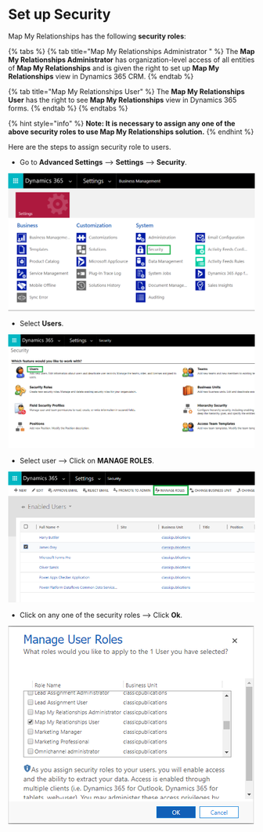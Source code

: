 # Set up Security

Map My Relationships has the following **security roles**:

{% tabs %}
{% tab title="Map My Relationships Administrator " %}
The **Map My Relationships Administrator** has organization-level access of all entities of **Map My Relationships** and is given the right to set up **Map My Relationships** view in Dynamics 365 CRM.
{% endtab %}

{% tab title="Map My Relationships User" %}
The **Map My Relationships User** has the right to see **Map My Relationships** view in Dynamics 365 forms.
{% endtab %}
{% endtabs %}

{% hint style="info" %}
**Note: It is necessary to assign any one of the above security roles to use Map My Relationships solution.**
{% endhint %}

Here are the steps to assign security role to users.

* Go to **Advanced Settings** --> **Settings** --> **Security**.

![](<../../.gitbook/assets/11 (1).png>)

* Select **Users**.

![](<../../.gitbook/assets/12 (6).png>)

* Select user --> Click on **MANAGE ROLES**.

![](<../../.gitbook/assets/13 (3).png>)

* Click on any one of the security roles --> Click **Ok**.

![](../../.gitbook/assets/14.png)
